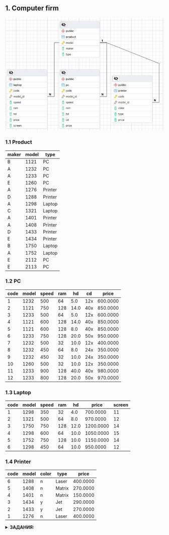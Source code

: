 ## 1. Computer firm

![schema_computer_firm](schema_computer_firm.png)

### 1.1 Product
| maker | model | type    |
|-------|-------|---------|
| B     | 1121  | PC      |
| A     | 1232  | PC      |
| A     | 1233  | PC      |
| E     | 1260  | PC      |
| A     | 1276  | Printer |
| D     | 1288  | Printer |
| A     | 1298  | Laptop  |
| C     | 1321  | Laptop  |
| A     | 1401  | Printer |
| A     | 1408  | Printer |
| D     | 1433  | Printer |
| E     | 1434  | Printer |
| B     | 1750  | Laptop  |
| A     | 1752  | Laptop  |
| E     | 2112  | PC      |
| E     | 2113  | PC      |

### 1.2 PC
| code | model | speed | ram | hd   | cd  | price    |
|------|-------|-------|-----|------|-----|----------|
| 1    | 1232  | 500   | 64  | 5.0  | 12x | 600.0000 |
| 2    | 1121  | 750   | 128 | 14.0 | 40x | 850.0000 |
| 3    | 1233  | 500   | 64  | 5.0  | 12x | 600.0000 |
| 4    | 1121  | 600   | 128 | 14.0 | 40x | 850.0000 |
| 5    | 1121  | 600   | 128 | 8.0  | 40x | 850.0000 |
| 6    | 1233  | 750   | 128 | 20.0 | 50x | 950.0000 |
| 7    | 1232  | 500   | 32  | 10.0 | 12x | 400.0000 |
| 8    | 1232  | 450   | 64  | 8.0  | 24x | 350.0000 |
| 9    | 1232  | 450   | 32  | 10.0 | 24x | 350.0000 |
| 10   | 1260  | 500   | 32  | 10.0 | 12x | 350.0000 |
| 11   | 1233  | 900   | 128 | 40.0 | 40x | 980.0000 |
| 12   | 1233  | 800   | 128 | 20.0 | 50x | 970.0000 |

### 1.3 Laptop
| code | model | speed | ram | hd   | price     | screen |
|------|-------|-------|-----|------|-----------|--------|
| 1    | 1298  | 350   | 32  | 4.0  | 700.0000  | 11     |
| 2    | 1321  | 500   | 64  | 8.0  | 970.0000  | 12     |
| 3    | 1750  | 750   | 128 | 12.0 | 1200.0000 | 14     |
| 4    | 1298  | 600   | 64  | 10.0 | 1050.0000 | 15     |
| 5    | 1752  | 750   | 128 | 10.0 | 1150.0000 | 14     |
| 6    | 1298  | 450   | 64  | 10.0 | 950.0000  | 12     |

### 1.4 Printer
| code | model | color | type   | price    |
|------|-------|-------|--------|----------|
| 6    | 1288  | n     | Laser  | 400.0000 |
| 5    | 1408  | n     | Matrix | 270.0000 |
| 4    | 1401  | n     | Matrix | 150.0000 |
| 3    | 1434  | y     | Jet    | 290.0000 |
| 2    | 1433  | y     | Jet    | 270.0000 |
| 1    | 1276  | n     | Laser  | 400.0000 |

<details>
<summary><b>ЗАДАНИЯ:</b></summary>

#### 1
Найдите номер модели, скорость и размер жесткого диска для всех ПК стоимостью менее 500 дол.
- Вывести: model, speed и hd
#### 2
Найдите производителей принтеров. Вывести: maker
#### 3
Найдите номер модели, объем памяти и размеры экранов ПК-блокнотовa, цена которых превышает 1000 дол.
#### 4
Найдите все записи таблицы Printer для цветных принтеров.
#### 5
Найдите номер модели, скорость и размер жесткого диска ПК, имеющих 12x или 24x CD и цену менее 600 дол.
#### 6
Для каждого производителя, выпускающего ПК-блокноты c объёмом жесткого диска не менее 10 Гбайт, найти скорости таких ПК-блокнотов.
- Вывод: производитель, скорость.
#### 7
Найдите номера моделей и цены всех имеющихся в продаже продуктов (любого типа) производителя B (латинская буква).
#### 8
Найдите производителя, выпускающего ПК, но не ПК-блокноты.
#### 9
Найдите производителей ПК с процессором не менее 450 Мгц.
#### 10
Найдите модели принтеров, имеющих самую высокую цену.
#### 11
Найдите среднюю скорость ПК.
#### 12
Найдите среднюю скорость ПК-блокнотов, цена которых превышает 1000 дол.
#### 13
Найдите среднюю скорость ПК, выпущенных производителем A.
#### 14
Найдите класс, имя и страну для кораблей из таблицы Ships, имеющих не менее 10 орудий.
#### 15
Найдите размеры жестких дисков, совпадающих у двух и более PC.
- Вывести: HD
#### 16
Найдите пары моделей PC, имеющих одинаковые скорость и RAM. В результате каждая пара указывается только один раз, т.е. (i,j), но не (j,i),
- Порядок вывода: модель с большим номером, модель с меньшим номером, скорость и RAM.
#### 17
Найдите модели ПК-блокнотов, скорость которых меньше скорости любого из ПК.
- Вывести: type, model, speed
#### 18
Найдите производителей самых дешевых цветных принтеров.
- Вывести: maker, price
#### 19
Для каждого производителя, имеющего модели в таблице Laptop, найдите средний размер экрана выпускаемых им ПК-блокнотов.
- Вывести: maker, средний размер экрана.
#### 20
Найдите производителей, выпускающих по меньшей мере три различных модели ПК.
- Вывести: Maker, число моделей ПК.
#### 21
Найдите максимальную цену ПК, выпускаемых каждым производителем, у которого есть модели в таблице PC.
- Вывести: maker, максимальная цена.
#### 22
Для каждого значения скорости ПК, превышающего 600 МГц, определите среднюю цену ПК с такой же скоростью.
- Вывести: speed, средняя цена.
#### 23
Найдите производителей, которые производили бы как ПК со скоростью не менее 750 МГц, так и ПК-блокноты со скоростью не менее 750 МГц.
- Вывести: Maker
#### 24
Перечислите номера моделей любых типов, имеющих самую высокую цену по всей имеющейся в базе данных продукции.
#### 25
Найдите производителей принтеров, которые производят ПК с наименьшим объемом RAM и с самым быстрым процессором среди всех ПК, имеющих наименьший объем RAM.
- Вывести: Maker
#### 26
Найдите среднюю цену ПК и ПК-блокнотов, выпущенных производителем A (латинская буква).
- Вывести: одна общая средняя цена.
#### 27
Найдите средний размер диска ПК каждого из тех производителей, которые выпускают и принтеры.
- Вывести: maker, средний размер HD.
#### 28
Используя таблицу Product, определить количество производителей, выпускающих по одной модели.
</details>